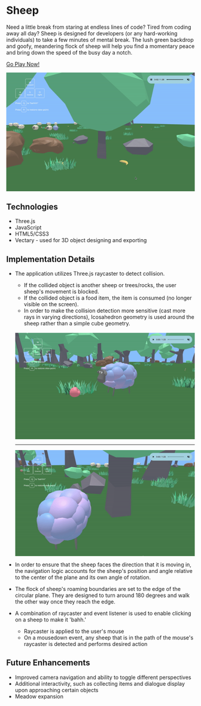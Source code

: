 # Sheep

Need a little break from staring at endless lines of code? Tired from coding away all day? Sheep is designed for developers \(or any hard-working individuals\) to take a few minutes of mental break. The lush green backdrop and goofy, meandering flock of sheep will help you find a momentary peace and bring down the speed of the busy day a notch. 

[Go Play Now!](https://dollyshin88.github.io/sheep/)

<img src="assets/readme_img/sheep_camera_rotation.gif" align="center" />

## Technologies
* Three.js
* JavaScript
* HTML5/CSS3
* Vectary - used for 3D object designing and exporting

## Implementation Details
* The application utilizes Three.js raycaster to detect collision. 
    * If the collided object is another sheep or trees/rocks, the user sheep's movement is blocked. 
    * If the collided object is a food item, the item is consumed \(no longer visible on the screen\).
    * In order to make the collision detection more sensitive \(cast more rays in varying directions\), Icosahedron geometry is used around the sheep rather than a simple cube geometry.
    <br>
    <img src="assets/readme_img/sheep_apple_eating.gif" align="center" />

    ---
    
    <img src="assets/readme_img/sheep_collision_blocking.gif" align="center" />
    <br>

* In order to ensure that the sheep faces the direction that it is moving in, the navigation logic accounts for the sheep's position and angle relative to the center of the plane and its own angle of rotation. 
* The flock of sheep's roaming boundaries are set to the edge of the circular plane. They are designed to turn around 180 degrees and walk the other way once they reach the edge.
* A combination of raycaster and event listener is used to enable clicking on a sheep to make it 'bahh.'
    * Raycaster is applied to the user's mouse
    * On a mousedown event, any sheep that is in the path of the mouse's raycaster is detected and performs desired action

## Future Enhancements
* Improved camera navigation and ability to toggle different perspectives
* Additional interactivity, such as collecting items and dialogue display upon approaching certain objects
* Meadow expansion




